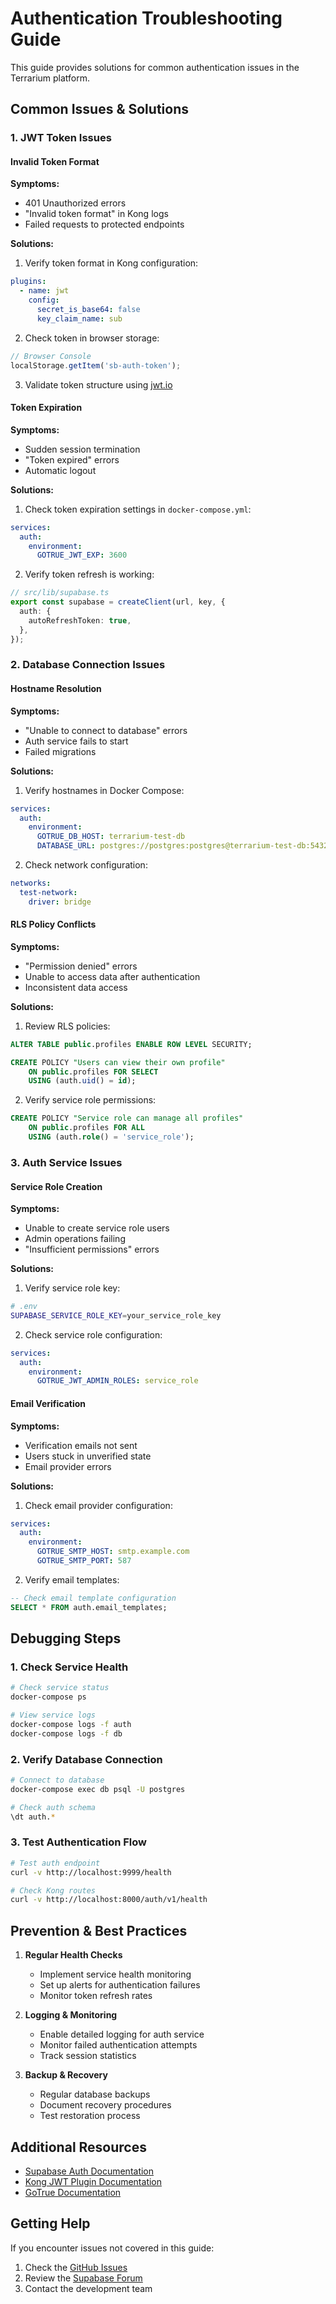 # Authentication Troubleshooting Guide

This guide provides solutions for common authentication issues in the Terrarium platform.

## Common Issues & Solutions

### 1. JWT Token Issues

#### Invalid Token Format

**Symptoms:**

- 401 Unauthorized errors
- "Invalid token format" in Kong logs
- Failed requests to protected endpoints

**Solutions:**

1. Verify token format in Kong configuration:

```yaml
plugins:
  - name: jwt
    config:
      secret_is_base64: false
      key_claim_name: sub
```

2. Check token in browser storage:

```javascript
// Browser Console
localStorage.getItem('sb-auth-token');
```

3. Validate token structure using [jwt.io](https://jwt.io)

#### Token Expiration

**Symptoms:**

- Sudden session termination
- "Token expired" errors
- Automatic logout

**Solutions:**

1. Check token expiration settings in `docker-compose.yml`:

```yaml
services:
  auth:
    environment:
      GOTRUE_JWT_EXP: 3600
```

2. Verify token refresh is working:

```typescript
// src/lib/supabase.ts
export const supabase = createClient(url, key, {
  auth: {
    autoRefreshToken: true,
  },
});
```

### 2. Database Connection Issues

#### Hostname Resolution

**Symptoms:**

- "Unable to connect to database" errors
- Auth service fails to start
- Failed migrations

**Solutions:**

1. Verify hostnames in Docker Compose:

```yaml
services:
  auth:
    environment:
      GOTRUE_DB_HOST: terrarium-test-db
      DATABASE_URL: postgres://postgres:postgres@terrarium-test-db:5432/postgres
```

2. Check network configuration:

```yaml
networks:
  test-network:
    driver: bridge
```

#### RLS Policy Conflicts

**Symptoms:**

- "Permission denied" errors
- Unable to access data after authentication
- Inconsistent data access

**Solutions:**

1. Review RLS policies:

```sql
ALTER TABLE public.profiles ENABLE ROW LEVEL SECURITY;

CREATE POLICY "Users can view their own profile"
    ON public.profiles FOR SELECT
    USING (auth.uid() = id);
```

2. Verify service role permissions:

```sql
CREATE POLICY "Service role can manage all profiles"
    ON public.profiles FOR ALL
    USING (auth.role() = 'service_role');
```

### 3. Auth Service Issues

#### Service Role Creation

**Symptoms:**

- Unable to create service role users
- Admin operations failing
- "Insufficient permissions" errors

**Solutions:**

1. Verify service role key:

```bash
# .env
SUPABASE_SERVICE_ROLE_KEY=your_service_role_key
```

2. Check service role configuration:

```yaml
services:
  auth:
    environment:
      GOTRUE_JWT_ADMIN_ROLES: service_role
```

#### Email Verification

**Symptoms:**

- Verification emails not sent
- Users stuck in unverified state
- Email provider errors

**Solutions:**

1. Check email provider configuration:

```yaml
services:
  auth:
    environment:
      GOTRUE_SMTP_HOST: smtp.example.com
      GOTRUE_SMTP_PORT: 587
```

2. Verify email templates:

```sql
-- Check email template configuration
SELECT * FROM auth.email_templates;
```

## Debugging Steps

### 1. Check Service Health

```bash
# Check service status
docker-compose ps

# View service logs
docker-compose logs -f auth
docker-compose logs -f db
```

### 2. Verify Database Connection

```bash
# Connect to database
docker-compose exec db psql -U postgres

# Check auth schema
\dt auth.*
```

### 3. Test Authentication Flow

```bash
# Test auth endpoint
curl -v http://localhost:9999/health

# Check Kong routes
curl -v http://localhost:8000/auth/v1/health
```

## Prevention & Best Practices

1. **Regular Health Checks**

   - Implement service health monitoring
   - Set up alerts for authentication failures
   - Monitor token refresh rates

2. **Logging & Monitoring**

   - Enable detailed logging for auth service
   - Monitor failed authentication attempts
   - Track session statistics

3. **Backup & Recovery**
   - Regular database backups
   - Document recovery procedures
   - Test restoration process

## Additional Resources

- [Supabase Auth Documentation](https://supabase.com/docs/guides/auth)
- [Kong JWT Plugin Documentation](https://docs.konghq.com/hub/kong-inc/jwt/)
- [GoTrue Documentation](https://github.com/supabase/gotrue)

## Getting Help

If you encounter issues not covered in this guide:

1. Check the [GitHub Issues](https://github.com/your-org/terrarium/issues)
2. Review the [Supabase Forum](https://github.com/supabase/supabase/discussions)
3. Contact the development team
